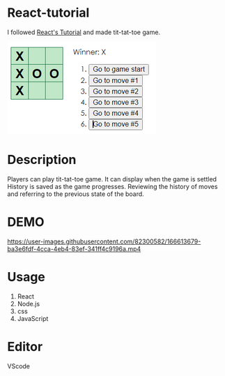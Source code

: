 # React-tutorial
I followed [React's Tutorial](https://ja.reactjs.org/tutorial/tutorial.html) and made tit-tat-toe game.

![game_img](./game.png)

# Description
Players can play tit-tat-toe game.
It can display when the game is settled
History is saved as the game progresses.
Reviewing the history of moves and referring to the previous state of the board.

# DEMO

https://user-images.githubusercontent.com/82300582/166613679-ba3e6fdf-4cca-4eb4-83ef-341ff4c9196a.mp4

# Usage
1. React
2. Node.js
3. css
4. JavaScript

# Editor
VScode
